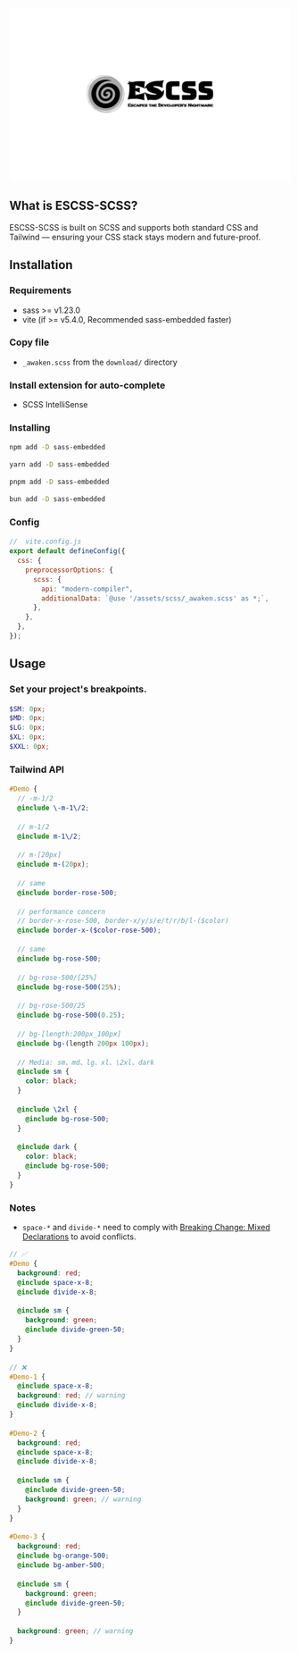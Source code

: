 ![logo](https://github.com/ESCSS-labs/ESCSS/blob/main/assets/logo.png)

## What is ESCSS-SCSS?

ESCSS-SCSS is built on SCSS and supports both standard CSS and Tailwind — ensuring your CSS stack stays modern and future-proof.

## Installation

### Requirements

- sass >= v1.23.0
- vite (if >= v5.4.0, Recommended sass-embedded faster) 

### Copy file

- `_awaken.scss` from the `download/` directory

### Install extension for auto-complete

- SCSS IntelliSense

### Installing

```bash
npm add -D sass-embedded
```

```bash
yarn add -D sass-embedded
```

```bash
pnpm add -D sass-embedded
```

```bash
bun add -D sass-embedded
```

### Config

```js
//  vite.config.js
export default defineConfig({
  css: {
    preprocessorOptions: {
      scss: {
        api: "modern-compiler",
        additionalData: `@use '/assets/scss/_awaken.scss' as *;`,
      },
    },
  },
});
```


## Usage

### Set your project's breakpoints.

```scss
$SM: 0px;
$MD: 0px;
$LG: 0px;
$XL: 0px;
$XXL: 0px;
```

### Tailwind API
  ```scss
  #Demo {
    // -m-1/2
    @include \-m-1\/2;
    
    // m-1/2
    @include m-1\/2; 

    // m-[20px]
    @include m-(20px); 

    // same
    @include border-rose-500; 

    // performance concern
    // border-x-rose-500, border-x/y/s/e/t/r/b/l-($color)
    @include border-x-($color-rose-500);
    
    // same
    @include bg-rose-500; 

    // bg-rose-500/[25%]
    @include bg-rose-500(25%); 

    // bg-rose-500/25
    @include bg-rose-500(0.25); 

    // bg-[length:200px_100px]
    @include bg-(length 200px 100px); 

    // Media: sm、md、lg、xl、\2xl、dark
    @include sm {
      color: black;
    }

    @include \2xl {
      @include bg-rose-500;
    }

    @include dark {
      color: black;
      @include bg-rose-500;
    }
  }
  ```


### Notes

- `space-*` and `divide-*` need to comply with [Breaking Change: Mixed Declarations](https://sass-lang.com/documentation/breaking-changes/mixed-decls/) to avoid conflicts.

```scss
// ✅
#Demo {
  background: red;
  @include space-x-8;
  @include divide-x-8;

  @include sm {
    background: green;
    @include divide-green-50;
  }
}

// ❌
#Demo-1 {
  @include space-x-8;
  background: red; // warning
  @include divide-x-8;
}

#Demo-2 {
  background: red;
  @include space-x-8;
  @include divide-x-8;

  @include sm {
    @include divide-green-50;
    background: green; // warning
  }
}

#Demo-3 {
  background: red;
  @include bg-orange-500;
  @include bg-amber-500;

  @include sm {
    background: green;
    @include divide-green-50;
  }

  background: green; // warning
}
```
